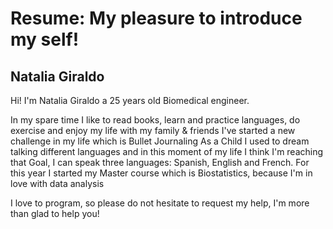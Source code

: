 # Resume: My pleasure to introduce my self!

## Natalia Giraldo

Hi! I'm Natalia Giraldo a 25 years old Biomedical engineer. <p>
In my spare time I like to read books, learn and practice languages, do exercise and enjoy my life with my family & friends
I've started a new challenge in my life which is Bullet Journaling
As a Child I used to dream talking different languages and in this moment of my life I think I'm reaching that Goal, I can speak three languages: Spanish, English and French. 
For this year I started my Master course which is Biostatistics, because I'm in love with data analysis

I love to program, so please do not hesitate to request my help, I'm more than glad to help you!
